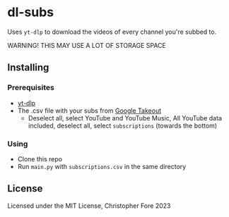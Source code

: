 # dl-subs

Uses `yt-dlp` to download the videos of every channel you're subbed to.

WARNING! THIS MAY USE A LOT OF STORAGE SPACE

## Installing

### Prerequisites

- [yt-dlp](https://github.com/yt-dlp/yt-dlp)
- The .csv file with your subs from [Google Takeout](https://takeout.google.com)
  - Deselect all, select YouTube and YouTube Music, All YouTube data included, deselect all, select `subscriptions` (towards the bottom)

### Using

- Clone this repo
- Run `main.py` with `subscriptions.csv` in the same directory

## License

Licensed under the MIT License, Christopher Fore 2023